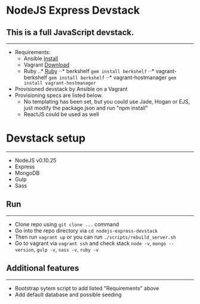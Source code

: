 NodeJS Express Devstack
============
## This is a full JavaScript devstack. ##
-------------------
 - Requirements:
    - Ansible [Install](https://docs.ansible.com/ansible/intro_installation.html)
    - Vagrant [Download](https://www.vagrantup.com/downloads.html)
    - Ruby
        ..* [Ruby](http://victorleungtw.com/ruby-gems/)
        ⋅⋅* berkshelf `gem install berkshelf`
        ⋅⋅* vagrant-berkshelf `gem install berkshelf`
        ⋅⋅* vagrant-hostmanager `gem install vagrant-hostmanager`
 - Provisioned devstack by Ansible on a Vagrant
 - Provisioning specs are listed below.
   - No templating has been set, but you could use Jade, Hogan or EJS, just modify the package.json and run "npm install"
   - ReactJS could be used as well

# Devstack setup #
-------------------
- NodeJS v0.10.25
- Express
- MongoDB
- Gulp
- Sass

## Run ##
-------------------

- Clone repo using `git clone ...` command
- Go into the repo directory via `cd nodejs-express-devstack`
- Then run `vagrant up` or you can run `./scripts/rebuild_server.sh`
- Go to vagrant via `vagrant ssh` and check stack `node -v`, `mongo --version`, `gulp -v`, `sass -v`, `ruby -v`

## Additional features ##
-------------------
- Bootstrap sytem script to add listed "Requirements" above
- Add default database and possible seeding